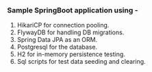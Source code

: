 ### Sample SpringBoot application using -

1. HikariCP for connection pooling.
2. FlywayDB for handling DB migrations.
3. Spring Data JPA as an ORM.
4. Postgresql for the database.
5. H2 for in-memory persistence testing.
6. Sql scripts for test data seeding and clearing.